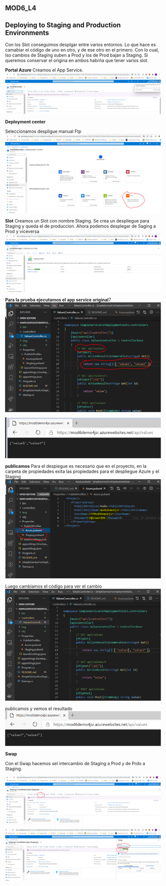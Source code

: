 ## MOD6_L4
## Deploying to Staging and Production Environments

Con los Slot conseguimos desplgar entre varios entornos. Lo que hace es camabiar el código de uno en otro, y de ese otro en el primero.
Con lo cual, lso cambios de Staging suben a Prod y los de Prod bajan a Staging. Si queremos conservar el origina en ambos habrña que tener varios slot.

**Portal Azure**
Creamos el App Service.
![creamosappservice](img/creamosappservice.PNG)

**Deployment center**

Seleccionamos despligue manual Ftp
![creamosappservice](img/ftp.PNG)

**Slot**
Creamos un Slot con nombre Staging.
Se crea un despliegue para Staging y queda el de produccion. Ahora podemos desplegar de Saging a Prod y viceversa
![creamosappservice](img/Staging.PNG)

**Para la prueba ejecutamos el app service original**7
![creamosappservice](img/web11.PNG)

![creamosappservice](img/web1.PNG)

**publicamos**
Para el despiegue es necesario que en el proyecto, en la carpeta de propiedades exita las propiedades para el despliegue Azure y el Staging
![creamosappservice](img/propiedades.PNG)

Luego cambiamos el código para ver el cambio 
![creamosappservice](img/web22.PNG)

publicamos y vemos el resultado 
![creamosappservice](img/web2.PNG)


**Swap**

Con el Swap hacemos sel intercambio de Staging a Prod y de Prdo a Staging.

![creamosappservice](img/Swap1.PNG)

![creamosappservice](img/Swap2.PNG)
